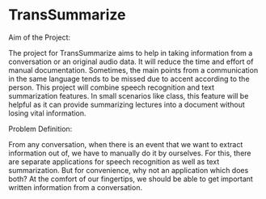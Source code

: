 # TransSummarize

Aim of the Project: 

The project for TransSummarize aims to help in taking information from a conversation or an original audio data. It will reduce the time and effort of manual documentation. Sometimes, the main points from a communication in the same language tends to be missed due to accent according to the person. This project will combine speech recognition and text summarization features. In small scenarios like class, this feature will be helpful as it can provide summarizing lectures into a document without losing vital information.

Problem Definition:

From any conversation, when there is an event that we want to extract information out of, we have to manually do it by ourselves. For this, there are separate applications for speech recognition as well as text summarization. But for convenience, why not an application which does both? At the comfort of our fingertips, we should be able to get important written information from a conversation.
